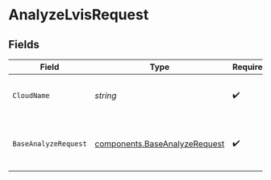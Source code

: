 # AnalyzeLvisRequest


## Fields

| Field                                                                          | Type                                                                           | Required                                                                       | Description                                                                    | Example                                                                        |
| ------------------------------------------------------------------------------ | ------------------------------------------------------------------------------ | ------------------------------------------------------------------------------ | ------------------------------------------------------------------------------ | ------------------------------------------------------------------------------ |
| `CloudName`                                                                    | *string*                                                                       | :heavy_check_mark:                                                             | The name of your Cloudinary cloud                                              | your-cloud-name                                                                |
| `BaseAnalyzeRequest`                                                           | [components.BaseAnalyzeRequest](../../models/components/baseanalyzerequest.md) | :heavy_check_mark:                                                             | A JSON object containing request parameters                                    |                                                                                |